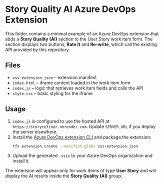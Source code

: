 # Story Quality AI Azure DevOps Extension

This folder contains a minimal example of an Azure DevOps extension that adds a **Story Quality (AI)** section to the User Story work item form. The section displays two buttons, **Rate It** and **Re-write**, which call the existing API provided by this repository.

## Files

- `vss-extension.json` – extension manifest
- `index.html` – iframe content loaded in the work item form
- `index.js` – logic that retrieves work item fields and calls the API
- `style.css` – basic styling for the iframe

## Usage


1. `index.js` is configured to use the hosted API at `https://storyrefiner.onrender.com`.
   Update `SERVER_URL` if you deploy the server elsewhere.
2. Install the [Azure DevOps extension CLI](https://learn.microsoft.com/azure/devops/extend/develop/command-line?view=azure-devops) and package the extension:
   ```bash
   tfx extension create --manifest-globs vss-extension.json
   ```
3. Upload the generated `.vsix` to your Azure DevOps organization and install it.

The extension will appear only for work items of type **User Story** and will display the AI results inside the **Story Quality (AI)** group.
